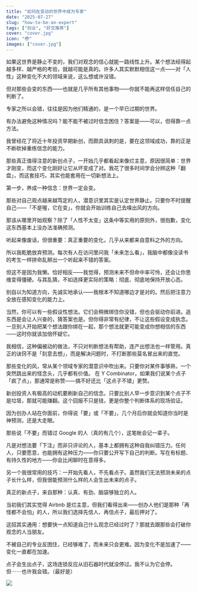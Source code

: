 ```yaml
---
title: "如何在变动的世界中成为专家"
date: "2025-07-27"
slug: "how-to-be-an-expert"
tags: ["创业", "好文推荐"]
cover: "cover.jpg"
icon: "😎"
images: ["cover.jpg"]
---
```

如果这世界是静止不变的，我们对观念的信心就能一路线性上升。某个想法经得起越多样、越严格的考验，就越可能是真的。许多人其实默默相信这一点——对「人性」这种变化不大的领域来说，这么想或许没错。



但对那些会变的东西——也就是几乎所有其他事物——你就不能再这样信任自己的判断了。



专家之所以会错，往往是因为他们精通的，是一个早已过期的世界。



有办法避免这种情况吗？能不能不被过时信念困住？答案是——可以，但得靠一点方法。



我曾经花了将近十年投资早期新创，而颇具讽刺的是，要在这领域成功，靠的正是不断砍掉重练信念的能力。



那些真正值得注意的新创点子，一开始几乎都看起来像烂主意，原因很简单：世界才刚变，而这个变化刚好让它从坏变成了对。我花了很多时间学会分辨这种「翻盘」，而这套技巧，其实也能套用在一切新想法上。



第一步，养成一种信念：世界一定会变。



那些对自己观点越来越笃定的人，潜意识里其实是认定世界静止。只要你不时提醒自己——「不是喔，它在变」，你就会开始训练自己去嗅出风的方向。



那该从哪里开始观察？除了「人性不太变」这条中等实用的原则外，很抱歉，变化这东西基本上没办法准确预测。



听起来像废话，但很重要：真正重要的变化，几乎从来都来自意料之外的方向。



所以我乾脆放弃预测。每次有人在访问里问我「未来怎么看」，我脑中都像没读书的考生一样拼命乱掰出一个听起来不错的答案。



但这不是因为我懒。恰好相反——我觉得，预测未来不但命中率可怜，还会让你思维变得僵硬。与其乱猜，不如选择更实际的策略：彻底、彻底地保持开放心态。



别自以为知道方向，先诚实地承认——我根本不知道哪边才是对的。然后把注意力全放在感知变化的能力上。



当然，你可以有一些假设性想法。它们会稍微绑住你没错，但也会驱动你前进。追东西是会让人兴奋的，猜答案也是。但你得非常有纪律，不让这些假设变成执念。
一旦别人开始把某个想法跟你绑在一起，那个想法就更可能变成你想相信的东西——这时你就该加倍怀疑它。



我相信，这种偏被动的做法，不只对判断想法有帮助，连产出想法也一样管用。真正的诀窍不是「刻意去想」，而是解决问题时，不打断那些莫名冒出来的直觉。



那些变化的风，常从某个领域专家的潜意识中吹出来。只要你对某件事够熟，一个突然跳出来的怪念头，几乎都有价值。
在 Y Combinator，如果我们说某个点子「疯了点」，那通常是称赞——搞不好还比「这点子不错」更赞。



新创投资人有极高的动机要刷新自己的信念。只要比别人早一步意识到某个点子不是垃圾，那就可能赚翻。这个回报不只是钱，更是你整个判断体系的现场验证。



因为创办人站在你面前，你得说「要」或「不要」，几个月后你就会知道你当时是神预测，还是大走眼。



那些说「不要」而错过 Google 的人（真的有几个），这笔帐会记一辈子。



凡是对想法要「下注」而非只评论的人，基本上都拥有这种自我纠错压力。任何人，只要愿意，也能拥有这种压力——你只要公开写下自己的判断。写在有标题、有持久性的地方——你会比闲聊时在意得多。



另一个我很常用的技巧：一开始先看人，不先看点子。虽然我们无法预测未来的点子长什么样，但我很能预测什么样的人会生出未来的点子。



真正的新点子，来自那种：认真、有劲、脑袋够独立的人。



当初我们其实觉得 Airbnb 是烂主意，但我们看得出来——创办人他们是那种「再怪都不会怕」的人，所以我们选择先信人、再信点子，最后押对了。



这招其实通用：想要快一点知道自己什么观念已经过时了？那就去跟那些会打破你观念的人当朋友。



不被自己的专业反困住，已经够难了，而未来只会更难。因为变化不是加速了——变化一直都在加速。



点子会生出点子，这场连锁反应从旧石器时代就没停过。我不认为它会停。
但⋯⋯也许我会错。（最好是）




![](https://prod-files-secure.s3.us-west-2.amazonaws.com/112d0858-5090-4d34-a606-b75eb8d65fd2/46476355-9cf3-4e99-9b7a-3531bc426380/1000202064.png?X-Amz-Algorithm=AWS4-HMAC-SHA256&X-Amz-Content-Sha256=UNSIGNED-PAYLOAD&X-Amz-Credential=ASIAZI2LB466WSC37MFW%2F20251003%2Fus-west-2%2Fs3%2Faws4_request&X-Amz-Date=20251003T133551Z&X-Amz-Expires=3600&X-Amz-Security-Token=IQoJb3JpZ2luX2VjEK3%2F%2F%2F%2F%2F%2F%2F%2F%2F%2FwEaCXVzLXdlc3QtMiJIMEYCIQCCMnGxZjU8EgB3ptJ8s4gu21bBg%2BpKkPCrUD2tjLtUrwIhAMtoBeV4HfAjBxjzCgEsI71NFXZ31yKUlBOzHN6%2FyNQ2Kv8DCEYQABoMNjM3NDIzMTgzODA1IgwesAAVXoN8umpUep0q3AMGeAznfNLKic%2FJ5XuIEkWL6Xqav3yfdK8LbiaVYRfrs1soGLRoxP80RWno4XS33KWT%2FVLauF%2BJR27YksXgvOurlIrjmfiH1ZxcNnu7em%2BcywB2EUWJsC35bpJuecB6amur%2F6Bl8yo8IebP80L72hsZQeF2enRRDa8%2BGsQOGQyui%2BZFcxVPqAcJGIp3QC8jVXJ2tuhkd9sJSK%2B1Fe%2BdBLcGKDsvnSRjFEjzhTInAUDuGJGjkOO30NvLKwgk40%2BBdQCH1tEQBO4IJcnG9%2Fid9lR4mbkgtxKQtb2X5EQDn8cZLxYBHv%2FY0cGKDMxFqDV5ENZ8QOkukv4oXumYWG31H6AtkDE8YvNqQGO7fTSdyowi5FE%2FFYiRM%2BvPAJcmqRz4m7RLhZRivtKxoGbJ6z%2FNZO%2BLMgBSMVG7skkvG%2FwyeVLaGVlk%2Ft3E7QuCgctPdM5vuFZM058VeBAqaNdNfr3AcMYRoM%2BHUXSORVAmtGRGRUbHS4DJ9JsgGuGOo6o1PJRCgOV57%2F7oB0e9QnlWDX%2BqDo4ykAk8zzFe5AHAt0kpvBrYAW%2FVh0OR%2Fwj6HJP5nZ9ITU6UvegC%2BPVWD02yKXUgoKEY6A5whzSDcWDXVZ244lxd8jEq40zMpCvGtA3%2FGDCrkf%2FGBjqkAXaJxKQw43xvBbiqYa7ojcvdnWInqGdT35EiMXwIBNXB1evt2aYJbZde1wa91BvMTVA48NW1TT7AONdBiG%2F4%2F2NPi8orHTmz92fxq%2FTJqIYEqkBBEU6Zl%2Bsew3ati%2BVjo4PeTsQmD2zEhH9ihW3%2Fa0x6g3XZ3HAHyn4OCctT3C%2Bivy%2FctacdCY8ZQmRfSWilYXljJd0bBmozENlXE3SWS6wvjT2r&X-Amz-Signature=7a959afb7a1778be9668e07b9eb9be394883996773d3ba229af31fcc99124daa&X-Amz-SignedHeaders=host&x-amz-checksum-mode=ENABLED&x-id=GetObject)


